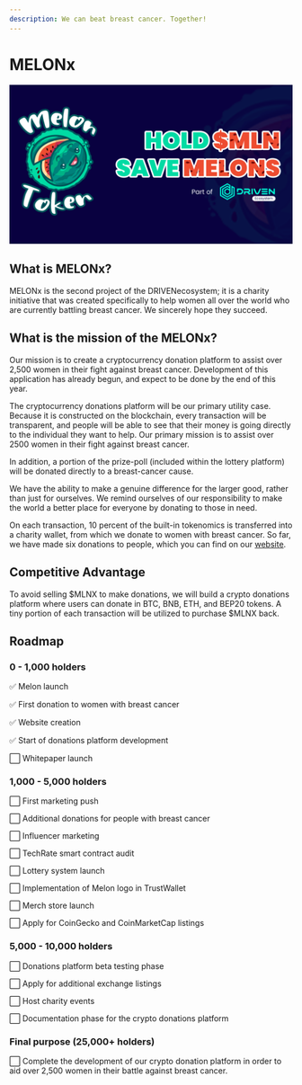 ```yaml
---
description: We can beat breast cancer. Together!
---
```


# MELONx

![](../.gitbook/assets/gitbook-melon.png)

## What is MELONx?

MELONx is the second project of the DRIVENecosystem; it is a charity initiative that was created specifically to help women all over the world who are currently battling breast cancer. We sincerely hope they succeed. 

## What is the mission of the MELONx?

Our mission is to create a cryptocurrency donation platform to assist over 2,500 women in their fight against breast cancer. Development of this application has already begun, and expect to be done by the end of this year. 

The cryptocurrency donations platform will be our primary utility case. Because it is constructed on the blockchain, every transaction will be transparent, and people will be able to see that their money is going directly to the individual they want to help. Our primary mission is to assist over 2500 women in their fight against breast cancer.

In addition, a portion of the prize-poll \(included within the lottery platform\) will be donated directly to a breast-cancer cause.

We have the ability to make a genuine difference for the larger good, rather than just for ourselves. We remind ourselves of our responsibility to make the world a better place for everyone by donating to those in need.

On each transaction, 10 percent of the built-in tokenomics is transferred into a charity wallet, from which we donate to women with breast cancer. So far, we have made six donations to people, which you can find on our [website](https://melontokenbsc.com/).

## Competitive Advantage

To avoid selling $MLNX to make donations, we will build a crypto donations platform where users can donate in BTC, BNB, ETH, and BEP20 tokens. A tiny portion of each transaction will be utilized to purchase $MLNX back.

## Roadmap

### **0 - 1,000 holders**

✅ Melon launch

✅ First donation to women with breast cancer

✅ Website creation

✅ Start of donations platform development

⬜ Whitepaper launch

### 1,000 - 5,000 holders

⬜ First marketing push

⬜ Additional donations for people with breast cancer

⬜ Influencer marketing

⬜ TechRate smart contract audit

⬜ Lottery system launch

⬜ Implementation of Melon logo in TrustWallet

⬜ Merch store launch

⬜ Apply for CoinGecko and CoinMarketCap listings

### 5,000 - 10,000 holders

⬜ Donations platform beta testing phase

⬜ Apply for additional exchange listings

⬜ Host charity events

⬜ Documentation phase for the crypto donations platform

### **Final purpose \(25,000+ holders\)**

⬜ Complete the development of our crypto donation platform in order to aid over 2,500 women in their battle against breast cancer. 

